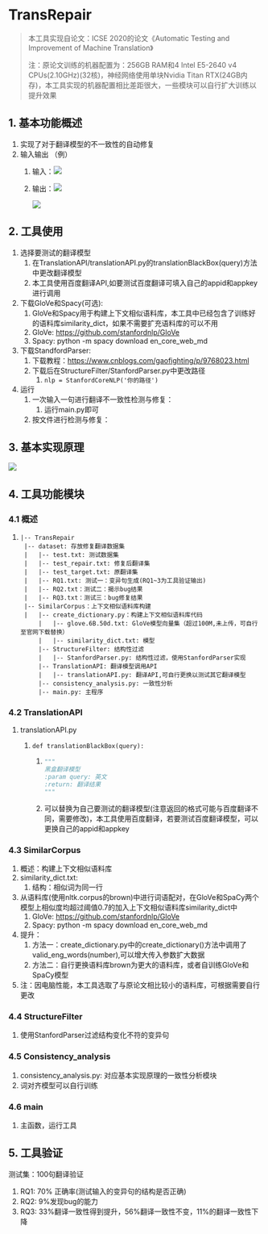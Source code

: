 # TransRepair

> 本工具实现自论文：ICSE 2020的论文《Automatic Testing and Improvement of Machine Translation》
>
> 注：原论文训练的机器配置为：256GB RAM和4 Intel E5-2640 v4 CPUs(2.10GHz)(32核)，神经网络使用单块Nvidia Titan RTX(24GB内存)，本工具实现的机器配置相比差距很大，一些模块可以自行扩大训练以提升效果

## 1. 基本功能概述

1. 实现了对于翻译模型的不一致性的自动修复
2. 输入输出 （例）
   1. 输入：![](pic/input.png)
   
   2. 输出：![](pic/output1.png)
   
      ![](pic/output2.png)

## 2. 工具使用

1. 选择要测试的翻译模型
   1. 在TranslationAPI/translationAPI.py的translationBlackBox(query)方法中更改翻译模型
   2. 本工具使用百度翻译API,如要测试百度翻译可填入自己的appid和appkey进行调用
2. 下载GloVe和Spacy(可选):
   1. GloVe和Spacy用于构建上下文相似语料库，本工具中已经包含了训练好的语料库similarity_dict，如果不需要扩充语料库的可以不用
   2. GloVe: https://github.com/stanfordnlp/GloVe
   3. Spacy: python -m spacy download en_core_web_md
3. 下载StandfordParser:
   1. 下载教程：https://www.cnblogs.com/gaofighting/p/9768023.html
   2. 下载后在StructureFilter/StanfordParser.py中更改路径
      1. `nlp = StanfordCoreNLP('你的路径')`
4. 运行
   1. 一次输入一句进行翻译不一致性检测与修复：
      1. 运行main.py即可
   2. 按文件进行检测与修复：

## 3. 基本实现原理

![](pic/自动化测试论文.png)

## 4. 工具功能模块

### 4.1 概述

1. ```
   |-- TransRepair
   	|-- dataset: 存放修复翻译数据集
   	|   |-- test.txt: 测试数据集
   	|   |-- test_repair.txt: 修复后翻译集
   	|   |-- test_target.txt: 原翻译集
   	|   |-- RQ1.txt: 测试一：变异句生成(RQ1~3为工具验证输出)
   	|   |-- RQ2.txt：测试二：揭示bug结果
   	|   |-- RQ3.txt：测试三：bug修复结果
   	|-- SimilarCorpus：上下文相似语料库构建
   	|	|-- create_dictionary.py：构建上下文相似语料库代码
     	|	|-- glove.6B.50d.txt: GloVe模型向量集（超过100M,未上传，可自行至官网下载替换）
     	|	|-- similarity_dict.txt: 模型
    	|-- StructureFilter: 结构性过滤
    	|	|-- StanfordParser.py: 结构性过滤，使用StanfordParser实现
    	|-- TranslationAPI: 翻译模型调用API
    	|	|-- translationAPI.py: 翻译API,可自行更换以测试其它翻译模型
    	|-- consistency_analysis.py: 一致性分析
    	|-- main.py: 主程序
   ```

### 4.2 TranslationAPI

1. translationAPI.py

   1. `def translationBlackBox(query):`

      1. ```python
         """
         黑盒翻译模型
         :param query: 英文
         :return: 翻译结果
         """
         ```

      2. 可以替换为自己要测试的翻译模型(注意返回的格式可能与百度翻译不同，需要修改)，本工具使用百度翻译，若要测试百度翻译模型，可以更换自己的appid和appkey


### 4.3 SimilarCorpus

1. 概述：构建上下文相似语料库
2. similarity_dict.txt: 
   1. 结构：相似词为同一行
3. 从语料库(使用nltk.corpus的brown)中进行词语配对，在GloVe和SpaCy两个模型上相似度均超过阈值0.7的加入上下文相似语料库similarity_dict中
   1. GloVe: https://github.com/stanfordnlp/GloVe
   2. Spacy: python -m spacy download en_core_web_md
4. 提升：
   1. 方法一：create_dictionary.py中的create_dictionary()方法中调用了valid_eng_words(number),可以增大传入参数扩大数据
   2. 方法二：自行更换语料库brown为更大的语料库，或者自训练GloVe和SpaCy模型
5. 注：因电脑性能，本工具选取了与原论文相比较小的语料库，可根据需要自行更改

### 4.4 StructureFilter

1. 使用StanfordParser过滤结构变化不符的变异句

### 4.5 Consistency_analysis

1. consistency_analysis.py: 对应基本实现原理的一致性分析模块
2. 词对齐模型可以自行训练

### 4.6 main

1. 主函数，运行工具

## 5. 工具验证

测试集：100句翻译验证

1.  RQ1: 70% 正确率(测试输入的变异句的结构是否正确)
2. RQ2: 9%发现bug的能力
3.  RQ3: 33%翻译一致性得到提升，56%翻译一致性不变，11%的翻译一致性下降

